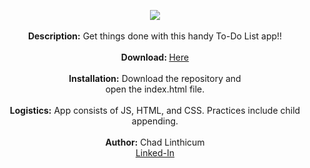 <p align="center">
<img src="https://user-images.githubusercontent.com/10480470/150588083-69156cc3-a64d-4532-af59-1979a860fd6b.JPG">
<br> 
<br>
<b>Description:</b> Get things done with this handy To-Do List app!!<br>
<br>
  <b>Download: </b><a href="https://github.com/chadLinthicum/APP_To-Do-List_VanillaJS">Here</a><br>
<br>
<b>Installation:</b> Download the repository and<br> open the index.html file.<br>
<br>
 <b>Logistics:</b> App consists of JS, HTML, and CSS. Practices include child appending.<br>
<br>
<b>Author:</b> Chad Linthicum<br>
<a href="https://www.linkedin.com/in/chad-a-linthicum/">Linked-In<a>
</p>
